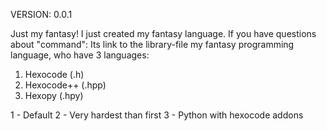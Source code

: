 VERSION: 0.0.1

Just my fantasy!
I just created my fantasy language. If you have questions about "command":
Its link to the library-file my fantasy programming language, who have 3 languages:
1. Hexocode (.h)
2. Hexocode++ (.hpp)
3. Hexopy (.hpy)

1 - Default
2 - Very hardest than first
3 - Python with hexocode addons
